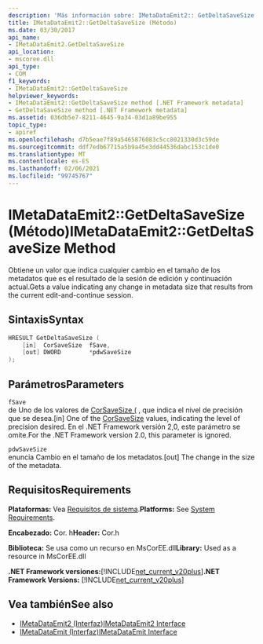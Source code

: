 ```yaml
---
description: 'Más información sobre: IMetaDataEmit2:: GetDeltaSaveSize ((método)'
title: IMetaDataEmit2::GetDeltaSaveSize (Método)
ms.date: 03/30/2017
api_name:
- IMetaDataEmit2.GetDeltaSaveSize
api_location:
- mscoree.dll
api_type:
- COM
f1_keywords:
- IMetaDataEmit2::GetDeltaSaveSize
helpviewer_keywords:
- IMetaDataEmit2::GetDeltaSaveSize method [.NET Framework metadata]
- GetDeltaSaveSize method [.NET Framework metadata]
ms.assetid: 036db5e7-8211-4645-9a34-03d1a89be955
topic_type:
- apiref
ms.openlocfilehash: d7b5eae7f89a5465876083c5cc8021330d3c59de
ms.sourcegitcommit: ddf7edb67715a5b9a45e3dd44536dabc153c1de0
ms.translationtype: MT
ms.contentlocale: es-ES
ms.lasthandoff: 02/06/2021
ms.locfileid: "99745767"
---
```

# <a name="imetadataemit2getdeltasavesize-method"></a><span data-ttu-id="73c42-103">IMetaDataEmit2::GetDeltaSaveSize (Método)</span><span class="sxs-lookup"><span data-stu-id="73c42-103">IMetaDataEmit2::GetDeltaSaveSize Method</span></span>

<span data-ttu-id="73c42-104">Obtiene un valor que indica cualquier cambio en el tamaño de los metadatos que es el resultado de la sesión de edición y continuación actual.</span><span class="sxs-lookup"><span data-stu-id="73c42-104">Gets a value indicating any change in metadata size that results from the current edit-and-continue session.</span></span>  
  
## <a name="syntax"></a><span data-ttu-id="73c42-105">Sintaxis</span><span class="sxs-lookup"><span data-stu-id="73c42-105">Syntax</span></span>  
  
```cpp  
HRESULT GetDeltaSaveSize (  
    [in]  CorSaveSize  fSave,  
    [out] DWORD        *pdwSaveSize  
);  
```  
  
## <a name="parameters"></a><span data-ttu-id="73c42-106">Parámetros</span><span class="sxs-lookup"><span data-stu-id="73c42-106">Parameters</span></span>  

 `fSave`  
 <span data-ttu-id="73c42-107">de Uno de los valores de [CorSaveSize (](corsavesize-enumeration.md) , que indica el nivel de precisión que se desea.</span><span class="sxs-lookup"><span data-stu-id="73c42-107">[in] One of the [CorSaveSize](corsavesize-enumeration.md) values, indicating the level of precision desired.</span></span> <span data-ttu-id="73c42-108">En el .NET Framework versión 2,0, este parámetro se omite.</span><span class="sxs-lookup"><span data-stu-id="73c42-108">For the .NET Framework version 2.0, this parameter is ignored.</span></span>  
  
 `pdwSaveSize`  
 <span data-ttu-id="73c42-109">enuncia Cambio en el tamaño de los metadatos.</span><span class="sxs-lookup"><span data-stu-id="73c42-109">[out] The change in the size of the metadata.</span></span>  
  
## <a name="requirements"></a><span data-ttu-id="73c42-110">Requisitos</span><span class="sxs-lookup"><span data-stu-id="73c42-110">Requirements</span></span>  

 <span data-ttu-id="73c42-111">**Plataformas:** Vea [Requisitos de sistema](../../get-started/system-requirements.md).</span><span class="sxs-lookup"><span data-stu-id="73c42-111">**Platforms:** See [System Requirements](../../get-started/system-requirements.md).</span></span>  
  
 <span data-ttu-id="73c42-112">**Encabezado:** Cor. h</span><span class="sxs-lookup"><span data-stu-id="73c42-112">**Header:** Cor.h</span></span>  
  
 <span data-ttu-id="73c42-113">**Biblioteca:** Se usa como un recurso en MsCorEE.dll</span><span class="sxs-lookup"><span data-stu-id="73c42-113">**Library:** Used as a resource in MsCorEE.dll</span></span>  
  
 <span data-ttu-id="73c42-114">**.NET Framework versiones:**[!INCLUDE[net_current_v20plus](../../../../includes/net-current-v20plus-md.md)]</span><span class="sxs-lookup"><span data-stu-id="73c42-114">**.NET Framework Versions:** [!INCLUDE[net_current_v20plus](../../../../includes/net-current-v20plus-md.md)]</span></span>  
  
## <a name="see-also"></a><span data-ttu-id="73c42-115">Vea también</span><span class="sxs-lookup"><span data-stu-id="73c42-115">See also</span></span>

- [<span data-ttu-id="73c42-116">IMetaDataEmit2 (Interfaz)</span><span class="sxs-lookup"><span data-stu-id="73c42-116">IMetaDataEmit2 Interface</span></span>](imetadataemit2-interface.md)
- [<span data-ttu-id="73c42-117">IMetaDataEmit (Interfaz)</span><span class="sxs-lookup"><span data-stu-id="73c42-117">IMetaDataEmit Interface</span></span>](imetadataemit-interface.md)
